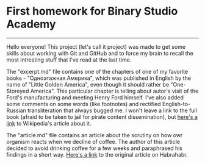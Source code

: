 # First homework for Binary Studio Academy

---

Hello everyone! This project (let's call it project) was made to get some skills about working with Git and GitHub and to force my brain to recall the most intresting stuff that I've read at the last time.

The "excerpt.md" file contains one of the chapters of one of my favorite books - "Одноэтажная Америка", which was published in English by the name of "Little Golden America", even though it should rather be "One-Storeyed America". This particular chapter is telling about autor's visit of the Ford's manufacturing and meeting Henry Ford himself. I've also added some comments on some words (like footnotes) and rectified English-to-Russian transliteration that always bugged me. I won't leave a link to the full book (afraid to be taken to jail for pirate content dissemination), but [here's a link](https://ru.wikipedia.org/wiki/Одноэтажная_Америка) to Wikipedia's article about it.

The "article.md" file contains an article about the scrutiny on how owr organism reacts when we decline of coffee. The author of this article decided to avoid drinking coffee for a few weeks and paraphrased his findings in a short way. [Here's a link](https://habrahabr.ru/company/smartprogress/blog/323710/) to the original article on Habrahabr.